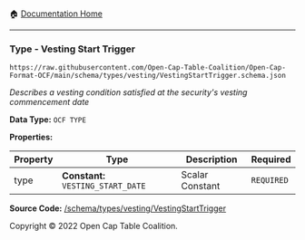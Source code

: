 :house: [Documentation Home](../../../home/xudiera/code/README.md)

---

### Type - Vesting Start Trigger

`https://raw.githubusercontent.com/Open-Cap-Table-Coalition/Open-Cap-Format-OCF/main/schema/types/vesting/VestingStartTrigger.schema.json`

_Describes a vesting condition satisfied at the security's vesting commencement date_

**Data Type:** `OCF TYPE`

**Properties:**

| Property | Type                               | Description     | Required   |
| -------- | ---------------------------------- | --------------- | ---------- |
| type     | **Constant:** `VESTING_START_DATE` | Scalar Constant | `REQUIRED` |

**Source Code:** [/schema/types/vesting/VestingStartTrigger](../../../../../../../../../schema/types/vesting/VestingStartTrigger.schema.json)

Copyright © 2022 Open Cap Table Coalition.
